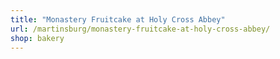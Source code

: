 ```yaml
---
title: "Monastery Fruitcake at Holy Cross Abbey"
url: /martinsburg/monastery-fruitcake-at-holy-cross-abbey/
shop: bakery
---
```

